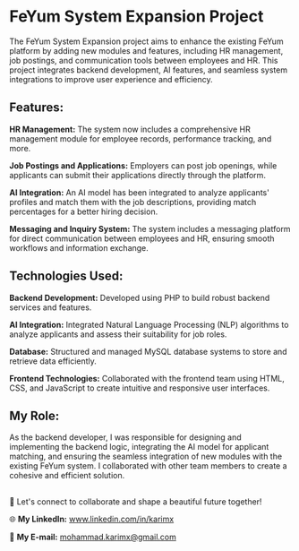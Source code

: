 # FeYum System Expansion Project  
<p>The FeYum System Expansion project aims to enhance the existing FeYum platform by adding new modules and features, including HR management, job postings, and communication tools between employees and HR. This project integrates backend development, AI features, and seamless system integrations to improve user experience and efficiency.</p>

## Features:  
<p><strong>HR Management:</strong> The system now includes a comprehensive HR management module for employee records, performance tracking, and more.</p>  
<p><strong>Job Postings and Applications:</strong> Employers can post job openings, while applicants can submit their applications directly through the platform.</p>  
<p><strong>AI Integration:</strong> An AI model has been integrated to analyze applicants' profiles and match them with the job descriptions, providing match percentages for a better hiring decision.</p>  
<p><strong>Messaging and Inquiry System:</strong> The system includes a messaging platform for direct communication between employees and HR, ensuring smooth workflows and information exchange.</p>  

## Technologies Used:  
<p><strong>Backend Development:</strong> Developed using PHP to build robust backend services and features.</p> 
<p><strong>AI Integration:</strong> Integrated Natural Language Processing (NLP) algorithms to analyze applicants and assess their suitability for job roles.</p> 
<p><strong>Database:</strong> Structured and managed MySQL database systems to store and retrieve data efficiently.</p> 
<p><strong>Frontend Technologies:</strong> Collaborated with the frontend team using HTML, CSS, and JavaScript to create intuitive and responsive user interfaces.</p>

## My Role:  
As the backend developer, I was responsible for designing and implementing the backend logic, integrating the AI model for applicant matching, and ensuring the seamless integration of new modules with the existing FeYum system. I collaborated with other team members to create a cohesive and efficient solution.

##
<p>🚀 Let's connect to collaborate and shape a beautiful future together! </p>
<p>🌐 <strong>My LinkedIn:</strong> <a href="https://www.linkedin.com/in/karimx" target="_blank">www.linkedin.com/in/karimx</a></p>
<p>📩 <strong>My E-mail:</strong> <a href="mailto:mohammad.karimx@gmail.com">mohammad.karimx@gmail.com</a></p>
